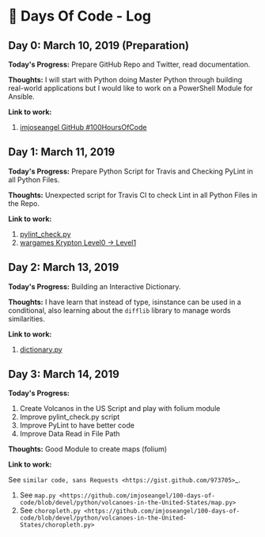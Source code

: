 :100: Days Of Code - Log
========================

Day 0: March 10, 2019 (Preparation)
-----------------------------------

**Today's Progress:** Prepare GitHub Repo and Twitter, read documentation.

**Thoughts:** I will start with Python doing Master Python through building real-world applications but I would like to work on a PowerShell Module for Ansible.

**Link to work:**

1. [imjoseangel GitHub #100HoursOfCode](https://imjoseangel.github.io/100-hours-of-code)

Day 1: March 11, 2019
---------------------

**Today's Progress:** Prepare Python Script for Travis and Checking PyLint in all Python Files.

**Thoughts:** Unexpected script for Travis CI to check Lint in all Python Files in the Repo.

**Link to work:**

1. [pylint_check.py](https://github.com/imjoseangel/100-days-of-code/blob/devel/scripts/pylint_check.py)
2. [wargames Krypton Level0 -> Level1](http://overthewire.org/wargames/krypton/krypton0.html)

Day 2: March 13, 2019
---------------------

**Today's Progress:** Building an Interactive Dictionary.

**Thoughts:** I have learn that instead of type, isinstance can be used in a conditional, also learning about the `difflib` library to manage words similarities.

**Link to work:**

1. [dictionary.py](https://github.com/imjoseangel/100-days-of-code/blob/devel/python/interactive-dictionary/dictionary.py)

Day 3: March 14, 2019
---------------------

**Today's Progress:**

1. Create Volcanos in the US Script and play with folium module
2. Improve pylint_check.py script
3. Improve PyLint to have better code
4. Improve Data Read in File Path

**Thoughts:** Good Module to create maps (folium)

**Link to work:**

See `similar code, sans Requests <https://gist.github.com/973705>`_.

1. See `map.py <https://github.com/imjoseangel/100-days-of-code/blob/devel/python/volcanoes-in-the-United-States/map.py>`
2. See `choropleth.py <https://github.com/imjoseangel/100-days-of-code/blob/devel/python/volcanoes-in-the-United-States/choropleth.py>`
